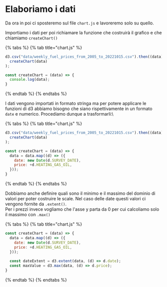 # Elaboriamo i dati

Da ora in poi ci sposteremo sul file `chart.js` e lavoreremo solo su quello.&#x20;

Importiamo i dati per poi richiamare la funzione che costruirà il grafico e che chiamiamo `createChart()`

{% tabs %}
{% tab title="chart.js" %}
```javascript
d3.csv("data/weekly_fuel_prices_from_2005_to_20221015.csv").then((data) =>
  createChart(data)
);

const createChart = (data) => {
  console.log(data);
}
```
{% endtab %}
{% endtabs %}

I dati vengono importati in formato stringa ma per potere applicare le funzioni di d3 abbiamo bisogno che siano rispettivamente in un formato `date` e numerico. Procediamo dunque a trasformarli:\


{% tabs %}
{% tab title="chart.js" %}
```javascript
d3.csv("data/weekly_fuel_prices_from_2005_to_20221015.csv").then((data) =>
  createChart(data)
);

const createChart = (data) => {
  data = data.map((d) => ({
    date: new Date(d.SURVEY_DATE),
    price: +d.HEATING_GAS_OIL,
  }));
}
```
{% endtab %}
{% endtabs %}

Dobbiamo anche definire quali sono il minimo e il massimo del dominio di valori per poter costruire le scale. Nel caso delle date questi valori ci vengono fornite da `.extent()`.\
Per i prezzi invece vogliamo che l'asse y parta da 0 per cui calcoliamo solo il massimo con `.max()`

{% tabs %}
{% tab title="chart.js" %}
```javascript
const createChart = (data) => {
  data = data.map((d) => ({
    date: new Date(d.SURVEY_DATE),
    price: +d.HEATING_GAS_OIL,
  }));
  
  const dateExtent = d3.extent(data, (d) => d.date);
  const maxValue = d3.max(data, (d) => d.price);
}

```
{% endtab %}
{% endtabs %}
